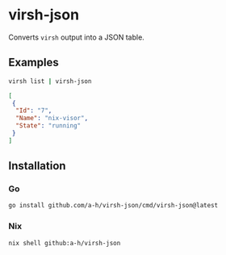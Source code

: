 # virsh-json

Converts `virsh` output into a JSON table.

## Examples

```bash
virsh list | virsh-json
```

```json
[
 {
  "Id": "7",
  "Name": "nix-visor",
  "State": "running"
 }
]
```

## Installation

### Go

```bash
go install github.com/a-h/virsh-json/cmd/virsh-json@latest
```

### Nix

```bash
nix shell github:a-h/virsh-json
```
